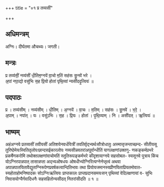 +++
title = "०१ प्र तव्यसीं"

+++
## अधिमन्त्रम्
अग्निः। दीर्घतमा औचथ्यः। जगती।

## मन्त्रः
प्र तव्य॑सीं॒ नव्य॑सीं धी॒तिम॒ग्नये॑ वा॒चो म॒तिं सह॑सः सू॒नवे॑ भरे ।  
अ॒पां नपा॒द्यो वसु॑भिः स॒ह प्रि॒यो होता॑ पृथि॒व्यां न्यसी॑ददृ॒त्वियः॑ ॥

## पदपाठः
प्र । तव्य॑सीम् । नव्य॑सीम् । धी॒तिम् । अ॒ग्नये॑ । वा॒चः । म॒तिम् । सह॑सः । सू॒नवे॑ । भ॒रे॒ ।  
अ॒पाम् । नपा॑त् । यः । वसु॑ऽभिः । स॒ह । प्रि॒यः । होता॑ । पृ॒थि॒व्याम् । नि । असी॑दत् । ऋ॒त्वियः॑ ॥

## भाष्यम्
अहंअग्नये प्रतव्यसीं तवीयसीं अतिशयेनवर्धयित्रीं तवतिर्वृद्भ्यर्थःसौत्रोधातुः अस्मात्तृजन्ताच्छन्द- सीतीयसू तुरिष्ठेमेयःस्वितितृलोपःछान्दसईकारलोपः नव्यसीन्नवतरांअपूर्वान्धीतिं यागलक्षणांउक्तगु- णकङ्कर्मप्रभरे प्रकर्षेणकरोमि तथोक्तलक्षणांवाचोमतिं स्तुतिरूपङ्कर्मभरे कीदृशायाग्नये सहसोबल- स्यसूनवे पुत्राय किंच योऽग्निरपान्नपात् तासान्नप्ता अद्भ्यओषधयः ओषधीभ्योग्निरित्यग्नेर्नप्तृत्वं अथवा अपान्नपातयितावैद्युताग्निरूपेणप्रवर्षकत्वान्दितिभावः तथा प्रियोयजमानस्यप्रीणयिताप्रियतमोवात- स्यहोताहोमनिष्पादकः सोऽग्निःऋत्वियः प्राप्तकालः प्राप्तप्रदानसमयःसन् पृथिव्यां वेदिलक्षणायां व- सुभिः निवासयोग्यैर्गवादिधनैः सहसहितोन्यसीदत् नितरांसीदति ॥ १ ॥